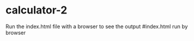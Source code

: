 # calculator-2

Run the index.html file with a browser to see the output
#index.html run by browser
